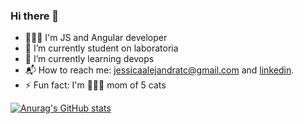 ### Hi there 👋

<!--
<img width="150" src="https://github.com/oriananohemi/oriananohemi/blob/master/img/23bdbb2377322553edd9df0fd4b5d17b.gif">

**ToroAlejandra/ToroAlejandra** is a ✨ _special_ ✨ repository because its `README.md` (this file) appears on your GitHub profile.

Here are some ideas to get you started:
-->
- 👩🏽‍💻 I'm JS and Angular developer
- 🔭 I’m currently student on laboratoria
- 🌱 I’m currently learning devops
- 📬 How to reach me: jessicaalejandratc@gmail.com and [linkedin](https://www.linkedin.com/in/jessica-alejandra-toro/).
- ⚡ Fun fact: I'm 👩🏽‍🍼 mom of 5 cats

[![Anurag's GitHub stats](https://github-readme-stats.vercel.app/api?username=ToroAlejandra&hide=stars&show_icons=true)](https://github.com/anuraghazra/github-readme-stats)
<!--- 4💬 Ask me about programation logic, cats and plants-->
